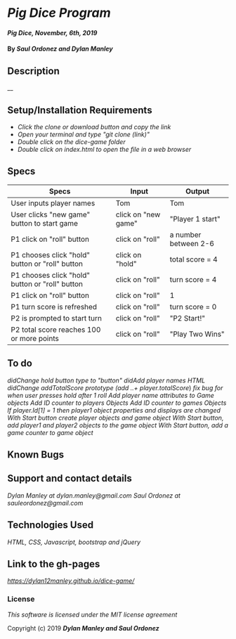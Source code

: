 # _Pig Dice Program_

#### _Pig Dice, November, 6th, 2019_

#### By _**Saul Ordonez and Dylan Manley**_

## Description

__

## Setup/Installation Requirements

* _Click the clone or download button and copy the link_
* _Open your terminal and type "git clone (link)"_
* _Double click on the dice-game folder_
* _Double click on index.html to open the file in a web browser_

## Specs

|Specs|Input|Output|
|-|-|-|
|User inputs player names|Tom|Tom|
|User clicks "new game" button to start game|click on "new game"|"Player 1 start"|
|P1 click on "roll" button|click on "roll"|a number between 2-6|
|P1 chooses click "hold" button or "roll" button|click on "hold"|total score = 4|
|P1 chooses click "hold" button or "roll" button|click on "roll"|turn score = 4|
|P1 click on "roll" button|click on "roll"|1|
|P1 turn score is refreshed|click on "roll"|turn score = 0|
|P2 is prompted to start turn|click on "roll"|"P2 Start!"|
|P2 total score reaches 100 or more points|click on "roll"|"Play Two Wins"|    


## To do

_*did*Change hold button type to "button"_
_*did*Add player names HTML_
_*did*Change addTotalScore prototype (add ..+ player.totalScore_)
_fix bug for when user presses hold after 1 roll_
_Add player name attributes to Game objects_
_Add ID counter to players Objects_
_Add ID counter to games Objects_
_If player.Id[1] = 1 then player1 object properties and displays are changed_
_With Start button create player objects and game object_
_With Start button, add player1 and player2 objects to the game object_
_With Start button, add a game counter to game object_


## Known Bugs


## Support and contact details

_Dylan Manley at dylan.manley@gmail.com_
_Saul Ordonez at sauleordonez@gmail.com_

## Technologies Used

_HTML, CSS, Javascript, bootstrap and jQuery_

## Link to the gh-pages ##

_https://dylan12manley.github.io/dice-game/_

### License

*This software is licensed under the MIT license agreement*

Copyright (c) 2019 **_Dylan Manley and Saul Ordonez_**
